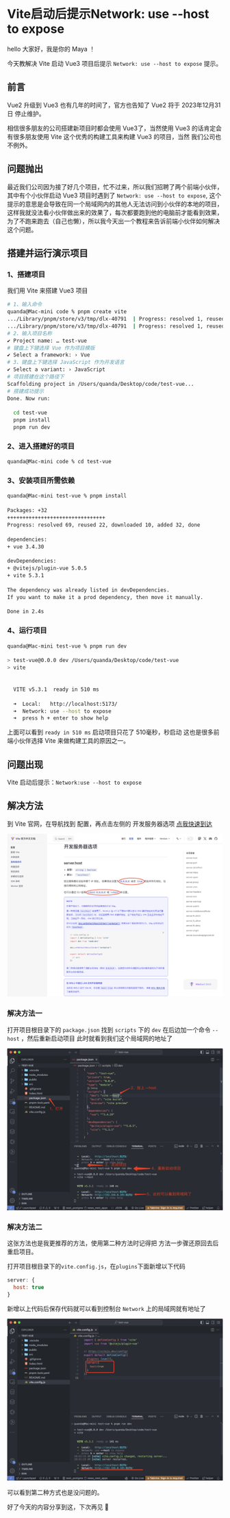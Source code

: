 # Vite启动后提示Network: use --host to expose

hello 大家好，我是你的 Maya ！

今天教解决 Vite 启动 Vue3 项目后提示 `Network: use --host to expose` 提示。

## 前言

Vue2 升级到 Vue3 也有几年的时间了，官方也告知了 Vue2 将于 2023年12月31日 停止维护。

相信很多朋友的公司搭建新项目时都会使用 Vue3了，当然使用 Vue3 的话肯定会有很多朋友使用 Vite 这个优秀的构建工具来构建 Vue3 的项目，当然 我们公司也不例外。


## 问题抛出

最近我们公司因为接了好几个项目，忙不过来，所以我们招聘了两个前端小伙伴，其中有个小伙伴启动 Vue3 项目时遇到了 `Network: use --host to expose`, 这个提示的意思是会导致在同一个局域网内的其他人无法访问到小伙伴的本地的项目，这样我就没法看小伙伴做出来的效果了，每次都要跑到他的电脑前才能看到效果，为了不跑来跑去（自己也懒），所以我今天出一个教程来告诉前端小伙伴如何解决这个问题。

## 搭建并运行演示项目

### 1、搭建项目

我们用 Vite 来搭建 Vue3 项目

```bash
# 1、输入命令
quanda@Mac-mini code % pnpm create vite 
.../Library/pnpm/store/v3/tmp/dlx-40791  | Progress: resolved 1, reused 0, downl.../Library/pnpm/store/v3/tmp/dlx-40791  |   +1 +
.../Library/pnpm/store/v3/tmp/dlx-40791  | Progress: resolved 1, reused 0, downl.../Library/pnpm/store/v3/tmp/dlx-40791  | Progress: resolved 1, reused 0, downl.../Library/pnpm/store/v3/tmp/dlx-40791  | Progress: resolved 1, reused 0, downloaded 1, added 1, done
# 2、输入项目名称
✔ Project name: … test-vue
# 键盘上下键选择 Vue 作为项目模版
✔ Select a framework: › Vue
# 3、键盘上下键选择 JavaScript 作为开发语言
✔ Select a variant: › JavaScript
# 项目搭建在这个路径下
Scaffolding project in /Users/quanda/Desktop/code/test-vue...
# 搭建成功提示
Done. Now run:
  
  cd test-vue
  pnpm install
  pnpm run dev
```

### 2、进入搭建好的项目

```bash
quanda@Mac-mini code % cd test-vue 
```

### 3、安装项目所需依赖

```bash
quanda@Mac-mini test-vue % pnpm install

Packages: +32
++++++++++++++++++++++++++++++++
Progress: resolved 69, reused 22, downloaded 10, added 32, done

dependencies:
+ vue 3.4.30

devDependencies:
+ @vitejs/plugin-vue 5.0.5
+ vite 5.3.1

The dependency was already listed in devDependencies.
If you want to make it a prod dependency, then move it manually.

Done in 2.4s
```
### 4、运行项目
```bash
quanda@Mac-mini test-vue % pnpm run dev

> test-vue@0.0.0 dev /Users/quanda/Desktop/code/test-vue
> vite


  VITE v5.3.1  ready in 510 ms

  ➜  Local:   http://localhost:5173/
  ➜  Network: use --host to expose
  ➜  press h + enter to show help

```

上面可以看到 `ready in 510 ms` 启动项目只花了 510毫秒，秒启动 这也是很多前端小伙伴选择 Vite 来做构建工具的原因之一。

## 问题出现

Vite 启动后提示：`Network:use --host to expose`

## 解决方法

到 Vite 官网，在导航找到 配置，再点击左侧的 开发服务器选项 [点我快速到达]([https://](https://cn.vitejs.dev/config/server-options.html))

![1.png](./images/1.png)

### 解决方法一

打开项目根目录下的 `package.json` 找到 `scripts` 下的 `dev` 在后边加一个命令 `--host` ，然后重新启动项目
此时就看到我们这个局域网的地址了

![2.png](./images/2.png)

### 解决方法二

这张方法也是我更推荐的方法，使用第二种方法时记得把 方法一步骤还原回去后重启项目。

打开项目根目录下的`vite.config.js`，在`plugins`下面新增以下代码

```js
server: {
  host: true
}
```
新增以上代码后保存代码就可以看到控制台 `Network` 上的局域网就有地址了

![3.png](./images/3.png)

可以看到第二种方式也是没问题的。

好了今天的内容分享到这，下次再见 👋